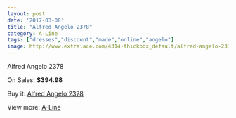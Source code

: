 ```yaml
---
layout: post
date: '2017-03-08'
title: "Alfred Angelo 2378"
category: A-Line
tags: ["dresses","discount","made","online","angelo"]
image: http://www.extralace.com/4314-thickbox_default/alfred-angelo-2378.jpg
---
```

Alfred Angelo 2378

On Sales: **$394.98**
<a href="https://www.extralace.com/a-line/2043-alfred-angelo-2378.html"><amp-img layout="responsive" width="600" height="600" src="//www.extralace.com/4314-thickbox_default/alfred-angelo-2378.jpg" alt="Alfred Angelo 2378 0" /></a>
<a href="https://www.extralace.com/a-line/2043-alfred-angelo-2378.html"><amp-img layout="responsive" width="600" height="600" src="//www.extralace.com/4315-thickbox_default/alfred-angelo-2378.jpg" alt="Alfred Angelo 2378 1" /></a>

Buy it: [Alfred Angelo 2378](https://www.extralace.com/a-line/2043-alfred-angelo-2378.html "Alfred Angelo 2378")

View more: [A-Line](https://www.extralace.com/2-a-line "A-Line")